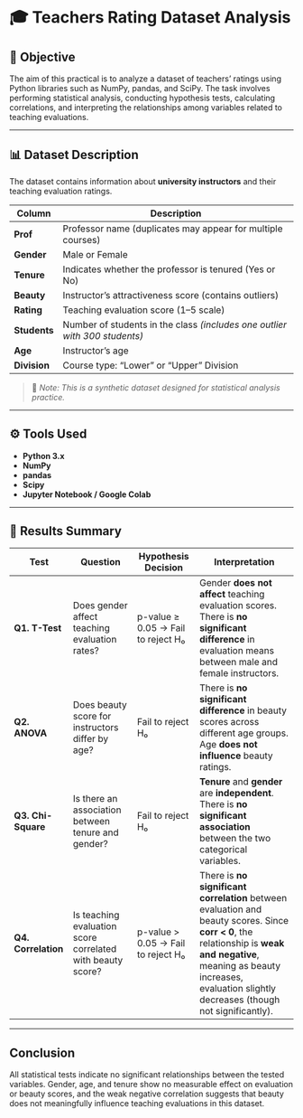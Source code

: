 # 🎓 Teachers Rating Dataset Analysis

## 🧭 Objective
The aim of this practical is to analyze a dataset of teachers’ ratings using Python libraries such as NumPy, pandas, and SciPy.
The task involves performing statistical analysis, conducting hypothesis tests, calculating correlations, and interpreting the relationships among variables related to teaching evaluations.

---

## 📊 Dataset Description

The dataset contains information about **university instructors** and their teaching evaluation ratings.

| Column | Description |
|---------|--------------|
| **Prof** | Professor name (duplicates may appear for multiple courses) |
| **Gender** | Male or Female |
| **Tenure** | Indicates whether the professor is tenured (Yes or No) |
| **Beauty** | Instructor’s attractiveness score (contains outliers) |
| **Rating** | Teaching evaluation score (1–5 scale) |
| **Students** | Number of students in the class *(includes one outlier with 300 students)* |
| **Age** | Instructor’s age |
| **Division** | Course type: “Lower” or “Upper” Division |

> 🧩 *Note: This is a synthetic dataset designed for statistical analysis practice.*

---

## ⚙️ Tools Used

- **Python 3.x**  
- **NumPy**  
- **pandas**  
- **Scipy**  
- **Jupyter Notebook / Google Colab**

---

## 🧾 Results Summary
| **Test**            | **Question**                                               | **Hypothesis Decision**            | **Interpretation**                                                                                                                                                                                                                  |
| ------------------- | ---------------------------------------------------------- | ---------------------------------- | ----------------------------------------------------------------------------------------------------------------------------------------------------------------------------------------------------------------------------------- |
| **Q1. T-Test**      | Does gender affect teaching evaluation rates?              | p-value ≥ 0.05 → Fail to reject H₀ | Gender **does not affect** teaching evaluation scores. There is **no significant difference** in evaluation means between male and female instructors.                                                                              |
| **Q2. ANOVA**       | Does beauty score for instructors differ by age?           | Fail to reject H₀                  | There is **no significant difference** in beauty scores across different age groups. Age **does not influence** beauty ratings.                                                                                                     |
| **Q3. Chi-Square**  | Is there an association between tenure and gender?         | Fail to reject H₀                  | **Tenure** and **gender** are **independent**. There is **no significant association** between the two categorical variables.                                                                                                       |
| **Q4. Correlation** | Is teaching evaluation score correlated with beauty score? | p-value > 0.05 → Fail to reject H₀ | There is **no significant correlation** between evaluation and beauty scores. Since **corr < 0**, the relationship is **weak and negative**, meaning as beauty increases, evaluation slightly decreases (though not significantly). |

---
## Conclusion

All statistical tests indicate no significant relationships between the tested variables. Gender, age, and tenure show no measurable effect on evaluation or beauty scores, and the weak negative correlation suggests that beauty does not meaningfully influence teaching evaluations in this dataset.


